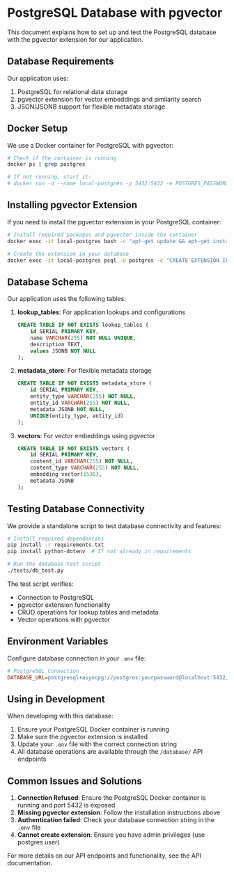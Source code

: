 # PostgreSQL Database with pgvector

This document explains how to set up and test the PostgreSQL database with the pgvector extension for our application.

## Database Requirements

Our application uses:

1. PostgreSQL for relational data storage
2. pgvector extension for vector embeddings and similarity search
3. JSON/JSONB support for flexible metadata storage

## Docker Setup

We use a Docker container for PostgreSQL with pgvector:

```bash
# Check if the container is running
docker ps | grep postgres

# If not running, start it:
# docker run -d --name local-postgres -p 5432:5432 -e POSTGRES_PASSWORD=yourpassword postgres:latest
```

## Installing pgvector Extension

If you need to install the pgvector extension in your PostgreSQL container:

```bash
# Install required packages and pgvector inside the container
docker exec -it local-postgres bash -c "apt-get update && apt-get install -y postgresql-server-dev-17 make gcc git && git clone https://github.com/pgvector/pgvector.git && cd pgvector && make && make install"

# Create the extension in your database
docker exec -it local-postgres psql -U postgres -c "CREATE EXTENSION IF NOT EXISTS vector;"
```

## Database Schema

Our application uses the following tables:

1. **lookup_tables**: For application lookups and configurations
   ```sql
   CREATE TABLE IF NOT EXISTS lookup_tables (
       id SERIAL PRIMARY KEY,
       name VARCHAR(255) NOT NULL UNIQUE,
       description TEXT,
       values JSONB NOT NULL
   );
   ```

2. **metadata_store**: For flexible metadata storage
   ```sql
   CREATE TABLE IF NOT EXISTS metadata_store (
       id SERIAL PRIMARY KEY,
       entity_type VARCHAR(255) NOT NULL,
       entity_id VARCHAR(255) NOT NULL,
       metadata JSONB NOT NULL,
       UNIQUE(entity_type, entity_id)
   );
   ```

3. **vectors**: For vector embeddings using pgvector
   ```sql
   CREATE TABLE IF NOT EXISTS vectors (
       id SERIAL PRIMARY KEY,
       content_id VARCHAR(255) NOT NULL,
       content_type VARCHAR(255) NOT NULL,
       embedding vector(1536),
       metadata JSONB
   );
   ```

## Testing Database Connectivity

We provide a standalone script to test database connectivity and features:

```bash
# Install required dependencies
pip install -r requirements.txt
pip install python-dotenv  # If not already in requirements

# Run the database test script
./tests/db_test.py
```

The test script verifies:
- Connection to PostgreSQL
- pgvector extension functionality
- CRUD operations for lookup tables and metadata
- Vector operations with pgvector

## Environment Variables

Configure database connection in your `.env` file:

```ini
# PostgreSQL Connection
DATABASE_URL=postgresql+asyncpg://postgres:yourpassword@localhost:5432/postgres
```

## Using in Development

When developing with this database:

1. Ensure your PostgreSQL Docker container is running
2. Make sure the pgvector extension is installed
3. Update your `.env` file with the correct connection string
4. All database operations are available through the `/database/` API endpoints

## Common Issues and Solutions

1. **Connection Refused**: Ensure the PostgreSQL Docker container is running and port 5432 is exposed
2. **Missing pgvector extension**: Follow the installation instructions above
3. **Authentication failed**: Check your database connection string in the `.env` file
4. **Cannot create extension**: Ensure you have admin privileges (use postgres user)

For more details on our API endpoints and functionality, see the API documentation. 